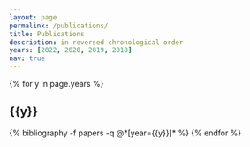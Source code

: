 ```yaml
---
layout: page
permalink: /publications/
title: Publications
description: in reversed chronological order
years: [2022, 2020, 2019, 2018]
nav: true
---
```


<!-- publications by categories in reversed chronological order. generated by jekyll-scholar. -->

<div class="publications">

{% for y in page.years %}
  <h2 class="year">{{y}}</h2>
  {% bibliography -f papers -q @*[year={{y}}]* %}
{% endfor %}

</div>
